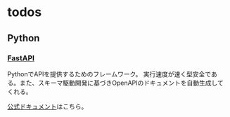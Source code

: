 # todos

## Python

### [FastAPI](fastapi)
PythonでAPIを提供するためのフレームワーク。
実行速度が速く型安全である。また、スキーマ駆動開発に基づきOpenAPIのドキュメントを自動生成してくれる。

[公式ドキュメント](https://fastapi.tiangolo.com/ja/)はこちら。
